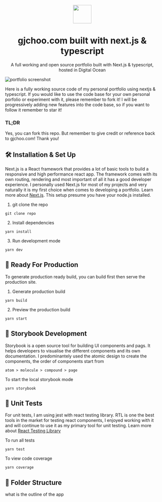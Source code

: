 <p align="center">
  <img width="60" height="60" src="https://user-images.githubusercontent.com/60134943/170816508-59760aa9-6f71-4226-b48e-dc7be99773e3.png">
  
  <h1 align='center'>gjchoo.com built with next.js & typescript</h1>
</p>

 <p align='center'>A full working and open source portfolio built with Next.js & typescript, hosted in Digital Ocean</p>

![portfolio screenshot](https://user-images.githubusercontent.com/60134943/170852920-a929bef7-e278-4099-b347-f97a2acd5bb1.png)

<p align='left'>
  Here is a fully working source code of my personal portfolio using nextjs & typescript. If you would like to use the code base for your own personal porfolio or experiment with it, please remember to fork it! I will be progressively adding new features into the code base, so if you want to follow it remember to star it!
</p>


### TL;DR
Yes, you can fork this repo. But remember to give credit or reference back to gjchoo.com! Thank you!


## 🛠  Installation & Set Up
Next.js is a React framework that provides a lot of basic tools to build a responsive and high performance react app. The framework comes with its own routing, rendering and most important of all it has a good developer experience. I personally used Next.js for most of my projects and very naturally it is my first choice when comes to developing a portfolio. Learn more about [Next.js](https://nextjs.org/learn/foundations/about-nextjs/what-is-nextjs). This setup presume you have your node.js installed.

1) git clone the repo
```
git clone repo
```

2) Install dependencies

```
yarn install
```

3) Run development mode
```
yarn dev
```

## 🚀 Ready For Production
To generate production ready build, you can build first then serve the production site.

1) Generate production build
```
yarn build
```

2) Preview the production build
```
yarn start
```

## 📖 Storybook Development
Storybook is a open source tool for building UI components and pags. It helps developers to visualise the different components and its own documentation. I predominantely used the atomic design to create the components, the order of components start from 
```
atom > molecule > compound > page
```

To start the local storybook mode
```
yarn storybook
```

## 💽 Unit Tests
For unit tests, I am using jest with react testing library. RTL is one the best tools in the market for testing react components, I enjoyed working with it and will continue to use it as my primary tool for unit testing. Learn more about [React Testing Library](https://testing-library.com/docs/react-testing-library/intro/)

To run all tests
```
yarn test 
```

To view code coverage
```
yarn coverage
```

## 📁 Folder Structure
what is the outline of the app
